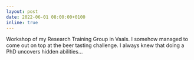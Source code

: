 ```yaml
---
layout: post
date: 2022-06-01 08:00:00+0100
inline: true
---
```


Workshop of my Research Training Group in Vaals. I somehow managed to come out on top at the beer tasting challenge. I always knew that doing a PhD uncovers hidden abilities...
